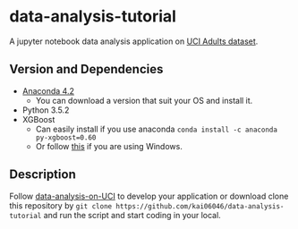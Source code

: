 # data-analysis-tutorial
A jupyter notebook data analysis application on [UCI Adults dataset](http://archive.ics.uci.edu/ml/datasets/Adult).

## Version and Dependencies
* [Anaconda 4.2](https://www.continuum.io/downloads)
  * You can download a version that suit your OS and install it.
* Python 3.5.2 
* XGBoost
  * Can easily install if you use anaconda `conda install -c anaconda py-xgboost=0.60`
  * Or follow [this](https://github.com/kai06046/data-analysis-tutorial/blob/master/data-analysis-on-UCI.ipynb) if you are using Windows.

## Description
Follow [data-analysis-on-UCI](https://github.com/kai06046/data-analysis-tutorial/blob/master/data-analysis-on-UCI.ipynb) to develop your application or download clone this repository by `git clone https://github.com/kai06046/data-analysis-tutorial` and run the script and start coding in your local.
